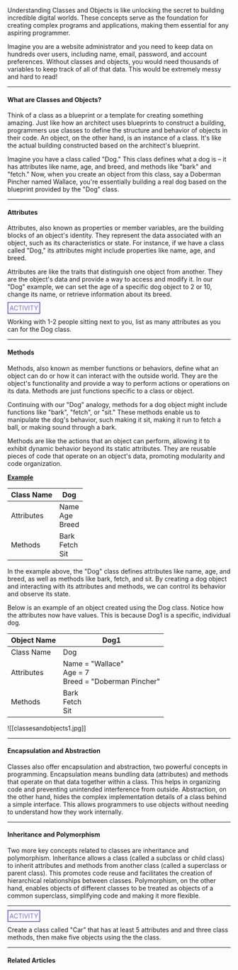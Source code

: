 Understanding Classes and Objects is like unlocking the secret to building incredible digital worlds. These concepts serve as the foundation for creating complex programs and applications, making them essential for any aspiring programmer.

Imagine you are a website administrator and you need to keep data on hundreds over users, including name, email, password, and account preferences. Without classes and objects, you would need thousands of variables to keep track of all of that data. This would be extremely messy and hard to read!

---
#### What are Classes and Objects?

Think of a class as a blueprint or a template for creating something amazing. Just like how an architect uses blueprints to construct a building, programmers use classes to define the structure and behavior of objects in their code. An object, on the other hand, is an instance of a class. It's like the actual building constructed based on the architect's blueprint.

Imagine you have a class called "Dog." This class defines what a dog is – it has attributes like name, age, and breed, and methods like "bark" and "fetch." Now, when you create an object from this class, say a Doberman Pincher named Wallace, you're essentially building a real dog based on the blueprint provided by the "Dog" class.

---
#### Attributes

Attributes, also known as properties or member variables, are the building blocks of an object's identity. They represent the data associated with an object, such as its characteristics or state. For instance, if we have a class called "Dog," its attributes might include properties like name, age, and breed.

Attributes are like the traits that distinguish one object from another. They are the object's data and provide a way to access and modify it. In our "Dog" example, we can set the age of a specific dog object to 2 or 10, change its name, or retrieve information about its breed.

<span style="color: #7b6cd9; border: 2px solid #7b6cd9; padding: 3px">ACTIVITY</span>

Working with 1-2 people sitting next to you, list as many attributes as you can for the Dog class.

---
#### Methods

Methods, also known as member functions or behaviors, define what an object can do or how it can interact with the outside world. They are the object's functionality and provide a way to perform actions or operations on its data. Methods are just functions specific to a class or object.

Continuing with our "Dog" analogy, methods for a dog object might include functions like "bark", "fetch", or "sit." These methods enable us to manipulate the dog's behavior, such making it sit, making it run to fetch a ball, or making sound through a bark.

Methods are like the actions that an object can perform, allowing it to exhibit dynamic behavior beyond its static attributes. They are reusable pieces of code that operate on an object's data, promoting modularity and code organization.

**<ins>Example</ins>**

| Class Name | Dog                  |
| ---------- | -------------------- |
| Attributes | Name<br>Age<br>Breed |
| Methods    | Bark<br>Fetch<br>Sit |

In the example above, the "Dog" class defines attributes like name, age, and breed, as well as methods like bark, fetch, and sit. By creating a dog object and interacting with its attributes and methods, we can control its behavior and observe its state.

Below is an example of an object created using the Dog class. Notice how the attributes now have values. This is because Dog1 is a specific, individual dog.

| Object Name | Dog1                                                      |
| ----------- | --------------------------------------------------------- |
| Class Name  | Dog                                                       |
| Attributes  | Name = "Wallace"<br>Age = 7<br>Breed = "Doberman Pincher" |
| Methods     | Bark<br>Fetch<br>Sit                                      |

![[classesandobjects1.jpg]]


---
#### Encapsulation and Abstraction

Classes also offer encapsulation and abstraction, two powerful concepts in programming. Encapsulation means bundling data (attributes) and methods that operate on that data together within a class. This helps in organizing code and preventing unintended interference from outside. Abstraction, on the other hand, hides the complex implementation details of a class behind a simple interface. This allows programmers to use objects without needing to understand how they work internally.

---
#### Inheritance and Polymorphism

Two more key concepts related to classes are inheritance and polymorphism. Inheritance allows a class (called a subclass or child class) to inherit attributes and methods from another class (called a superclass or parent class). This promotes code reuse and facilitates the creation of hierarchical relationships between classes. Polymorphism, on the other hand, enables objects of different classes to be treated as objects of a common superclass, simplifying code and making it more flexible.

<hr>

<span style="color: #7b6cd9; border: 2px solid #7b6cd9; padding: 3px">ACTIVITY</span>

Create a class called "Car" that has at least 5 attributes and and three class methods, then make five objects using the the class.

---
#### Related Articles
